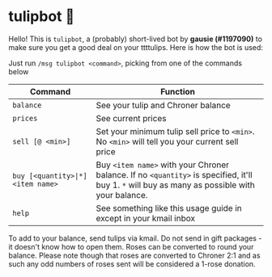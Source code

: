 tulipbot 🌷
===

Hello! This is `tulipbot`, a (probably) short-lived bot by **gausie (#1197090)** to make sure you get a good deal on your ttttulips. Here is how the bot is used:

Just run `/msg tulipbot <command>`, picking from one of the commands below

| Command | Function |
| ----- | ----- |
| `balance` | See your tulip and Chroner balance |
| `prices` | See current prices |
| `sell [@ <min>]` | Set your minimum tulip sell price to `<min>`. No `<min>` will tell you your current sell price |
| `buy [<quantity>\|*] <item name>` | Buy `<item name>` with your Chroner balance. If no `<quantity>` is specified, it'll buy 1. `*` will buy as many as possible with your balance. |
| `help` | See something like this usage guide in except in your kmail inbox |

To add to your balance, send tulips via kmail. Do not send in gift packages - it doesn't know how to open them. Roses can be converted to round your balance. Please note though that roses are converted to Chroner 2:1 and as such any odd numbers of roses sent will be considered a 1-rose donation.
